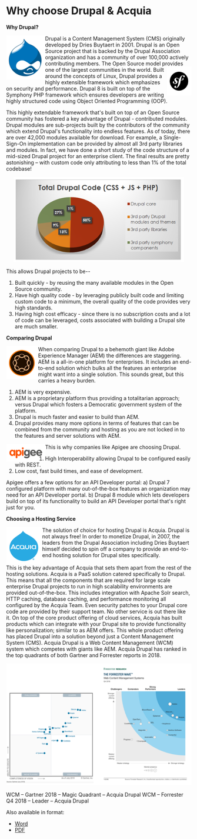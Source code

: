 # **Why choose Drupal &amp; Acquia**

**Why Drupal?**

<img align="left" src="https://github.com/sdemi/drupal-docs/raw/master/assets/why-choose-drupal-acquia/logo-drupal.png"> Drupal is a Content Management System (CMS) originally developed by Dries Buytaert in 2001. Drupal is an Open Source project that is backed by the Drupal Association organization and has a community of over 100,000 actively contributing members. The Open Source model provides one of the largest communities in the world. <img align="right" src="https://github.com/sdemi/drupal-docs/raw/master/assets/why-choose-drupal-acquia/logo_symphony.png"> Built around the concepts of Linux, Drupal provides a highly extensible framework which emphasizes on security and performance. Drupal 8 is built on top of the Symphony PHP framework which ensures developers are writing highly structured code using Object Oriented Programming (OOP).

This highly extendable framework that&#39;s built on top of an Open Source community has fostered a key advantage of Drupal - contributed modules. Drupal modules are sub-projects built by the contributors of the community which extend Drupal&#39;s functionality into endless features.
As of today, there are over 42,000 modules available for download. For example, a Single-Sign-On implementation can be provided by almost all 3rd party libraries and modules. In fact, we have done a short study of the code structure of a mid-sized Drupal project for an enterprise client. The final results are pretty astonishing – with custom code only attributing to less than 1% of the total codebase!

<p align="center">
  <img src="https://github.com/sdemi/drupal-docs/raw/master/assets/why-choose-drupal-acquia/total-drupal-code.png">
</p>

This allows Drupal projects to be--
1. Built quickly - by reusing the many available modules in the Open Source community.
2. Have high quality code - by leveraging publicly built code and limiting custom code to a minimum, the overall quality of the code provides very high standards.
3. Having high cost efficacy - since there is no subscription costs and a lot of code can be leveraged, costs associated with building a Drupal site are much smaller.

**Comparing Drupal**

<img align="left" src="https://github.com/sdemi/drupal-docs/raw/master/assets/why-choose-drupal-acquia/logo_aem.png"> When comparing Drupal to a behemoth giant like Adobe Experience Manager (AEM) the differences are staggering. AEM is a all-in-one platform for enterprises. It includes an end-to-end solution which bulks all the features an enterprise might want into a single solution. This sounds great, but this carries a heavy burden.

1. AEM is very expensive.
2. AEM is a proprietary platform thus providing a totalitarian approach; versus Drupal which fosters a Democratic government system of the platform.
3. Drupal is much faster and easier to build than AEM.
4. Drupal provides many more options in terms of features that can be combined from the community and hosting as you are not locked in to the features and server solutions with AEM.

<img align="left" src="https://github.com/sdemi/drupal-docs/raw/master/assets/why-choose-drupal-acquia/logo_apigee.png"> This is why companies like Apigee are choosing Drupal.
1. High Interoperability allowing Drupal to be configured easily with REST.
2. Low cost, fast build times, and ease of development.

Apigee offers a few options for an API Developer portal: a) Drupal 7 configured platform with many out-of-the-box features an organization may need for an API Developer portal. b) Drupal 8 module which lets developers build on top of its functionality to build an API Developer portal that&#39;s right just for you.

**Choosing a Hosting Service**

<img align="left" src="https://github.com/sdemi/drupal-docs/raw/master/assets/why-choose-drupal-acquia/logo_acquia.png">
The solution of choice for hosting Drupal is Acquia. Drupal is not always free! In order to monetize Drupal, in 2007, the leaders from the Drupal Association including Dries Buytaert himself decided to spin off a company to provide an end-to-end hosting solution for Drupal sites specifically.
<br/><br/>
This is the key advantage of Acquia that sets them apart from the rest of the hosting solutions. Acquia is a PaaS solution catered specifically to Drupal. This means that all the components that are required for large scale enterprise Drupal projects to run in high scalability environments are provided out-of-the-box. This includes integration with Apache Solr search, HTTP caching, database caching, and performance monitoring all configured by the Acquia Team. Even security patches to your Drupal core code are provided by their support team. No other service is out there like it. On top of the core product offering of cloud services, Acquia has built products which can integrate with your Drupal site to provide functionality like personalization; similar to as AEM offers. This whole product offering has placed Drupal into a solution beyond just a Content Management System (CMS). Acquia Drupal is a Web Content Management (WCM) system which competes with giants like AEM. Acquia Drupal has ranked in the top quadrants of both Gartner and Forrester reports in 2018.

<p align="center">
  <img src="https://github.com/sdemi/drupal-docs/raw/master/assets/why-choose-drupal-acquia/gartner-forrester.png">
</p>

WCM – Gartner 2018 – Magic Quadrant – Acquia Drupal 
WCM – Forrester Q4 2018 – Leader – Acquia Drupal


Also available in format:
* [Word](https://github.com/sdemi/drupal-docs/blob/master/assets/why-choose-drupal-acquia/Why%20choose%20Drupal%20%26%20Acquia.docx)
* [PDF](https://github.com/sdemi/drupal-docs/blob/master/assets/why-choose-drupal-acquia/Why%20choose%20Drupal%20%26%20Acquia.pdf)
